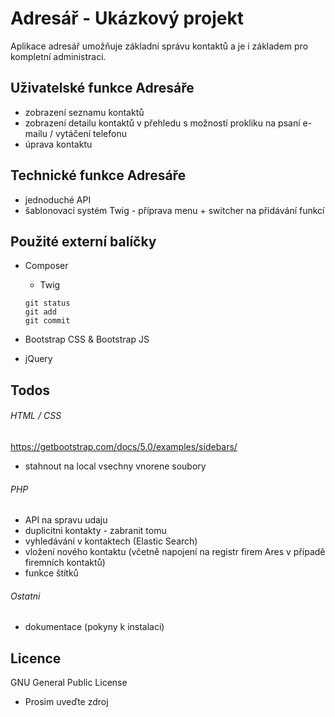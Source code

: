 # Adresář - Ukázkový projekt

Aplikace adresář umožňuje základní správu kontaktů a je i základem pro kompletní administraci.

## Uživatelské funkce Adresáře
- zobrazení seznamu kontaktů
- zobrazení detailu kontaktů v přehledu s možností prokliku na psaní e-mailu / vytáčení telefonu
- úprava kontaktu

## Technické funkce Adresáře
- jednoduché API
- šablonovací systém Twig - příprava menu + switcher na přidávání funkcí

## Použité externí balíčky
- Composer
	- Twig
	
	```
	git status
	git add
	git commit
	```
	
- Bootstrap CSS & Bootstrap JS
- jQuery



## Todos 

###### HTML / CSS
https://getbootstrap.com/docs/5.0/examples/sidebars/
- stahnout na local vsechny vnorene soubory

###### PHP
- API na spravu udaju
- duplicitni kontakty - zabranit tomu
- vyhledávání v kontaktech (Elastic Search)
- vložení nového kontaktu (včetně napojení na registr firem Ares v případě firemních kontaktů)
- funkce štítků


###### Ostatni
- dokumentace (pokyny k instalaci)


## Licence

GNU General Public License
- Prosim uveďte zdroj